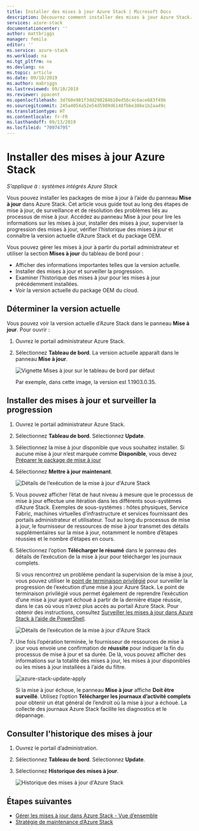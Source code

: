 ```yaml
---
title: Installer des mises à jour Azure Stack | Microsoft Docs
description: Découvrez comment installer des mises à jour Azure Stack.
services: azure-stack
documentationcenter: ''
author: mattbriggs
manager: femila
editor: ''
ms.service: azure-stack
ms.workload: na
ms.tgt_pltfrm: na
ms.devlang: na
ms.topic: article
ms.date: 09/10/2019
ms.author: mabriggs
ms.lastreviewed: 09/10/2019
ms.reviewer: ppacent
ms.openlocfilehash: 3d760e981f3dd298284b10ed56c4c6ace683f49b
ms.sourcegitcommit: 245a4054a52e54d5989d6148fbbe386e1b2aa49c
ms.translationtype: HT
ms.contentlocale: fr-FR
ms.lasthandoff: 09/13/2019
ms.locfileid: "70974795"
---
```

# <a name="install-azure-stack-updates"></a>Installer des mises à jour Azure Stack

*S’applique à : systèmes intégrés Azure Stack*

Vous pouvez installer les packages de mise à jour à l’aide du panneau **Mise à jour** dans Azure Stack. Cet article vous guide tout au long des étapes de mise à jour, de surveillance et de résolution des problèmes liés au processus de mise à jour. Accédez au panneau Mise à jour pour lire les informations sur les mises à jour, installer des mises à jour, superviser la progression des mises à jour, vérifier l’historique des mises à jour et connaître la version actuelle d’Azure Stack et du package OEM.

Vous pouvez gérer les mises à jour à partir du portail administrateur et utiliser la section **Mises à jour** du tableau de bord pour :

- Afficher des informations importantes telles que la version actuelle.
- Installer des mises à jour et surveiller la progression.
- Examiner l’historique des mises à jour pour les mises à jour précédemment installées.
- Voir la version actuelle du package OEM du cloud.

## <a name="determine-the-current-version"></a>Déterminer la version actuelle

Vous pouvez voir la version actuelle d’Azure Stack dans le panneau **Mise à jour**. Pour ouvrir :

1.  Ouvrez le portail administrateur Azure Stack.

2.  Sélectionnez **Tableau de bord**. La version actuelle apparaît dans le panneau **Mise à jour**.

    ![Vignette Mises à jour sur le tableau de bord par défaut](./media/azure-stack-update-apply/image1.png)

    Par exemple, dans cette image, la version est 1.1903.0.35.

## <a name="install-updates-and-monitor-progress"></a>Installer des mises à jour et surveiller la progression

1. Ouvrez le portail administrateur Azure Stack.

2. Sélectionnez **Tableau de bord**. Sélectionnez **Update**.

3. Sélectionnez la mise à jour disponible que vous souhaitez installer. Si aucune mise à jour n’est marquée comme **Disponible**, vous devez [Préparer le package de mise à jour](azure-stack-update-prepare-package.md)

4. Sélectionnez **Mettre à jour maintenant**.

    ![Détails de l’exécution de la mise à jour d'Azure Stack](./media/azure-stack-update-apply/image2.png)

5. Vous pouvez afficher l’état de haut niveau à mesure que le processus de mise à jour effectue une itération dans les différents sous-systèmes d’Azure Stack. Exemples de sous-systèmes : hôtes physiques, Service Fabric, machines virtuelles d’infrastructure et services fournissant des portails administrateur et utilisateur. Tout au long du processus de mise à jour, le fournisseur de ressources de mise à jour transmet des détails supplémentaires sur la mise à jour, notamment le nombre d’étapes réussies et le nombre d’étapes en cours.

6. Sélectionnez l’option **Télécharger le résumé** dans le panneau des détails de l’exécution de la mise à jour pour télécharger les journaux complets.

    Si vous rencontrez un problème pendant la supervision de la mise à jour, vous pouvez utiliser le [point de terminaison privilégié](https://docs.microsoft.com/azure-stack/operator/azure-stack-privileged-endpoint) pour surveiller la progression de l’exécution d’une mise à jour Azure Stack. Le point de terminaison privilégié vous permet également de reprendre l’exécution d’une mise à jour ayant échoué à partir de la dernière étape réussie, dans le cas où vous n’avez plus accès au portail Azure Stack. Pour obtenir des instructions, consultez [Surveiller les mises à jour dans Azure Stack à l’aide de PowerShell](azure-stack-update-monitor.md).

    ![Détails de l’exécution de la mise à jour d'Azure Stack](./media/azure-stack-update-apply/image3.png)

7. Une fois l’opération terminée, le fournisseur de ressources de mise à jour vous envoie une confirmation de **réussite** pour indiquer la fin du processus de mise à jour et sa durée. De là, vous pouvez afficher des informations sur la totalité des mises à jour, les mises à jour disponibles ou les mises à jour installées à l’aide du filtre.

    ![azure-stack-update-apply](./media/azure-stack-update-apply/image4.png)

    Si la mise à jour échoue, le panneau **Mise à jour** affiche **Doit être surveillé**. Utilisez l’option **Télécharger les journaux d’activité complets** pour obtenir un état général de l’endroit où la mise à jour a échoué. La collecte des journaux Azure Stack facilite les diagnostics et le dépannage.

## <a name="review-update-history"></a>Consulter l'historique des mises à jour

1. Ouvrez le portail d’administration.

2. Sélectionnez **Tableau de bord**. Sélectionnez **Update**.

3. Sélectionnez **Historique des mises à jour**.

    ![Historique des mises à jour d'Azure Stack](./media/azure-stack-update-apply/image7.png)

## <a name="next-steps"></a>Étapes suivantes

-   [Gérer les mises à jour dans Azure Stack - Vue d’ensemble](https://docs.microsoft.com/azure-stack/operator/azure-stack-updates)  
-   [Stratégie de maintenance d’Azure Stack](https://docs.microsoft.com/azure-stack/operator/azure-stack-servicing-policy)  

